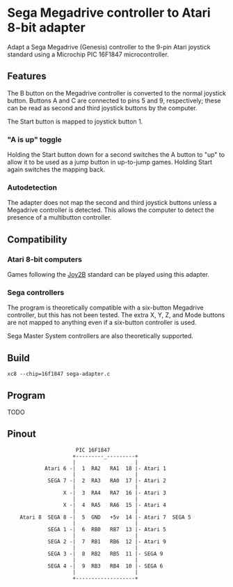 # Sega Megadrive controller to Atari 8-bit adapter

Adapt a Sega Megadrive (Genesis) controller to the 9-pin Atari joystick
standard using a Microchip PIC 16F1847 microcontroller.


## Features

The B button on the Megadrive controller is converted to the normal
joystick button.  Buttons A and C are connected to pins 5 and 9,
respectively; these can be read as second and third joystick buttons by
the computer.

The Start button is mapped to joystick button 1.

### "A is up" toggle

Holding the Start button down for a second switches the A button to "up"
to allow it to be used as a jump button in up-to-jump games.  Holding
Start again switches the mapping back.

### Autodetection

The adapter does not map the second and third joystick buttons unless a
Megadrive controller is detected.  This allows the computer to detect the
presence of a multibutton controller.


## Compatibility
### Atari 8-bit computers

Games following the [Joy2B](https://github.com/ascrnet/Joy2Bplus)
standard can be played using this adapter.

### Sega controllers

The program is theoretically compatible with a six-button Megadrive
controller, but this has not been tested.  The extra X, Y, Z, and Mode
buttons are not mapped to anything even if a six-button controller is
used.

Sega Master System controllers are also theoretically supported.


## Build

`xc8 --chip=16f1847 sega-adapter.c`


## Program

TODO


## Pinout

```
                      PIC 16F1847
                     +---------_---------+
                     |                   |
            Atari 6 -|  1  RA2   RA1  18 |- Atari 1
                     |                   |
             SEGA 7 -|  2  RA3   RA0  17 |- Atari 2
                     |                   |
                  X -|  3  RA4   RA7  16 |- Atari 3
                     |                   |
                  X -|  4  RA5   RA6  15 |- Atari 4
                     |                   |
    Atari 8  SEGA 8 -|  5  GND   +5v  14 |- Atari 7  SEGA 5
                     |                   |
             SEGA 1 -|  6  RB0   RB7  13 |- Atari 5
                     |                   |
             SEGA 2 -|  7  RB1   RB6  12 |- Atari 9
                     |                   |
             SEGA 3 -|  8  RB2   RB5  11 |- SEGA 9
                     |                   |
             SEGA 4 -|  9  RB3   RB4  10 |- SEGA 6
                     |                   |
                     +-------------------+
```
